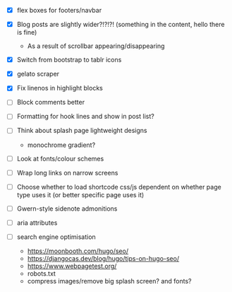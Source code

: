 - [x] flex boxes for footers/navbar
- [x] Blog posts are slightly wider?!?!?! (something in the content, hello there is fine)
  - As a result of scrollbar appearing/disappearing
- [x] Switch from bootstrap to tablr icons
- [x] gelato scraper
- [x] Fix linenos in highlight blocks

- [ ] Block comments better
- [ ] Formatting for hook lines and show in post list?
- [ ] Think about splash page lightweight designs
  - monochrome gradient?
- [ ] Look at fonts/colour schemes
- [ ] Wrap long links on narrow screens

- [ ] Choose whether to load shortcode css/js dependent on whether page type uses it (or better specific page uses it)
- [ ] Gwern-style sidenote admonitions

- [ ] aria attributes
- [ ] search engine optimisation
  - <https://moonbooth.com/hugo/seo/>
  - <https://djangocas.dev/blog/hugo/tips-on-hugo-seo/>
  - <https://www.webpagetest.org/>
  - robots.txt
  - compress images/remove big splash screen? and fonts?
